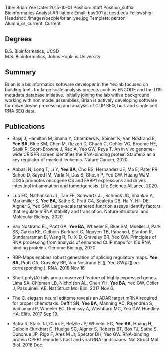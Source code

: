 Title: Brian Yee
Date: 2015-10-01
Position: Staff
Position_suffix: Bioinformatics Analyst
Affiliation:
Email: bay001 at ucsd.edu
Fellowship:
Headshot: /images/people/brian_yee.jpg
Template: person
Alumni_or_current: Current
<!-- Status: draft -->

## Degrees
B.S. Bioinformatics, UCSD<br>M.S. Bioinformatics, Johns Hopkins University<br>

## Summary
Brian is a bioinformatics software developer in the Yeolab focused on building tools for large scale analysis projects such as ENCODE and the U19 metadata database initiative. Initially joining the lab with a background working with non model assemblies, Brian is actively developing software for downstream processing and analysis of CLIP SEQ, bulk and single cell RNA SEQ data.

## Publications

* Bajaj J, Hamilton M, Shima Y, Chambers K, Spinler K, Van Nostrand E, **Yee BA**, Blue SM, Chen M, Rizzeri D, Chuah C, Oehler VG, Broome HE, Sasik R, Scott-Browne J, Rao A, Yeo GW, Reya T. An in vivo genome-wide CRISPR screen identifies the RNA-binding protein Staufen2 as a key regulator of myeloid leukemia. Nature Cancer, 2020.

* Abbasi N, Long T, Li Y, **Yee BA**, Cho BS, Hernandez JE, Ma E, Patel PR, Sahoo D, Sayed IM, Varki N, Das S, Ghosh P, Yeo GW, Huang WJM. DDX5 promotes oncogene C3 and FABP1 expressions and drives intestinal inflammation and tumorigenesis. Life Science Alliance, 2020.

* Luo EC, Nathanson JL, Tan FE, Schwartz JL, Schmok JC, Shankar A, Markmiller S, **Yee BA**, Sathe S, Pratt GA, Scaletta DB, Ha Y, Hill DE, Aigner S, Yeo GW. Large-scale tethered function assays identify factors that regulate mRNA stability and translation. Nature Structural and Molecular Biology, 2020.

* Van Nostrand EL, Pratt GA, **Yee BA**, Wheeler E, Blue SM, Mueller J, Park SS, Garcia KE, Gelboin-Burkhart C, Nguyen TB, Rabano I, Stanton R, Sundararaman B, Wang R, Fu X-D, Graveley BR, Yeo GW. Principles of RNA processing from analysis of enhanced CLIP maps for 150 RNA binding proteins. Genome Biology, 2020.

* RBP-Maps enables robust generation of splicing regulatory maps. **Yee BA**, Pratt GA, Graveley BR, Van Nostrand EL§, Yeo GW§ (§ co-corresponding ). RNA. 2018 Nov 16

* Short poly(A) tails are a conserved feature of highly expressed genes. Lima SA, Chipman LB, Nicholson AL, Chen YH, **Yee BA**, Yeo GW, Coller J, Pasquinelli AE.
Nat Struct Mol Biol. 2017 Nov 6.

* The C. elegans neural editome reveals an ADAR target mRNA required for proper chemotaxis. Deffit SN, **Yee BA**, Manning AC, Rajendren S, Vadlamani P, Wheeler EC, Domissy A, Washburn MC, Yeo GW, Hundley HA. Elife. 2017 Sep 19.

* Batra R, Stark TJ, Clark E, Belzile JP, Wheeler EC, **Yee BA**, Huang H, Gelboin-Burkhart C, Huelga SC, Aigner S, Roberts BT, Bos TJ, Sathe S, Donohue JP, Rigo F, Ares M Jr, Spector DH, Yeo GW. RNA-binding protein CPEB1 remodels host and viral RNA landscapes. Nat Struct Mol Biol. 2016 Dec. 

